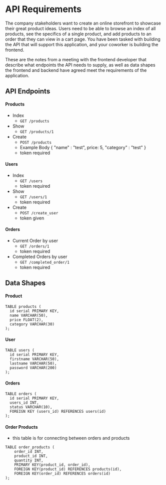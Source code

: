 # API Requirements

The company stakeholders want to create an online storefront to showcase their great product ideas. Users need to be able to browse an index of all products, see the specifics of a single product, and add products to an order that they can view in a cart page. You have been tasked with building the API that will support this application, and your coworker is building the frontend.

These are the notes from a meeting with the frontend developer that describe what endpoints the API needs to supply, as well as data shapes the frontend and backend have agreed meet the requirements of the application.

## API Endpoints

#### Products

- Index
  - `GET /products`
- Show
  - `GET /products/1`
- Create
  - `POST /products`
  - Example Body { "name" : "test", price: 5, "category" : "test" }
  - token required

#### Users

- Index
  - `GET /users`
  - token required
- Show
  - `GET /users/1`
  - token required
- Create
  - `POST /create_user`
  - token given

#### Orders

- Current Order by user
  - `GET /orders/1`
  - token required
- Completed Orders by user
  - `GET /completed_order/1`
  - token required

## Data Shapes

#### Product

```
TABLE products (
  id serial PRIMARY KEY,
  name VARCHAR(50),
  price FLOAT(2),
  category VARCHAR(30)
);
```

#### User

```
TABLE users (
  id serial PRIMARY KEY,
  firstname VARCHAR(50),
  lastname VARCHAR(50),
  password VARCHAR(200)
);
```

#### Orders

```
TABLE orders (
  id serial PRIMARY KEY,
  users_id INT,
  status VARCHAR(10),
  FOREIGN KEY (users_id) REFERENCES users(id)
);
```

#### Order Products

- this table is for connecting between orders and products

```
TABLE order_products (
	order_id INT,
	product_id INT,
	quantity INT,
	PRIMARY KEY(product_id, order_id),
	FOREIGN KEY(product_id)	REFERENCES products(id),
	FOREIGN KEY(order_id) REFERENCES orders(id)
);
```
